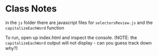 # Class Notes


in the `js` folder there are javascript files for `selectorsReview.js` and the `capitalizeEachWord` function

To run, open up index.html and inspect the console. (NOTE: the `capitalizeEachWord` output will not display - can you guess track down why?)
